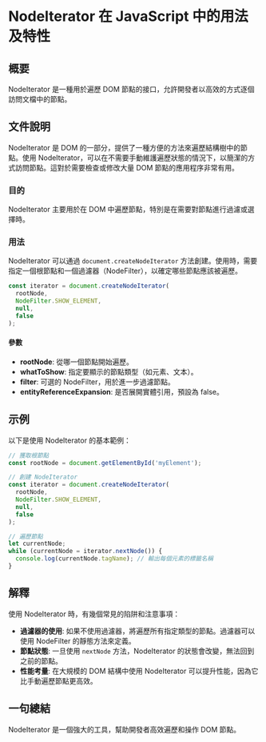 <!--
Meta Description: # NodeIterator 在 JavaScript 中的用法及特性 ## 概要 NodeIterator 是一種用於遍歷 DOM 節點的接口，允許開發者以高效的方式逐個訪問文檔中的節點。 ## 文件說明 NodeIterator 是 DOM 的一部分，提供了一種方便的方法來遍歷結構樹中的節點。使...
Meta Keywords: nodeiterator, dom, nodefilter, document, rootnode
-->

# NodeIterator 在 JavaScript 中的用法及特性

## 概要
NodeIterator 是一種用於遍歷 DOM 節點的接口，允許開發者以高效的方式逐個訪問文檔中的節點。

## 文件說明
NodeIterator 是 DOM 的一部分，提供了一種方便的方法來遍歷結構樹中的節點。使用 NodeIterator，可以在不需要手動維護遍歷狀態的情況下，以簡潔的方式訪問節點。這對於需要檢查或修改大量 DOM 節點的應用程序非常有用。

### 目的
NodeIterator 主要用於在 DOM 中遍歷節點，特別是在需要對節點進行過濾或選擇時。

### 用法
NodeIterator 可以通過 `document.createNodeIterator` 方法創建。使用時，需要指定一個根節點和一個過濾器（NodeFilter），以確定哪些節點應該被遍歷。

```javascript
const iterator = document.createNodeIterator(
  rootNode, 
  NodeFilter.SHOW_ELEMENT, 
  null, 
  false
);
```

#### 參數
- **rootNode**: 從哪一個節點開始遍歷。
- **whatToShow**: 指定要顯示的節點類型（如元素、文本）。
- **filter**: 可選的 NodeFilter，用於進一步過濾節點。
- **entityReferenceExpansion**: 是否展開實體引用，預設為 false。

## 示例
以下是使用 NodeIterator 的基本範例：

```javascript
// 獲取根節點
const rootNode = document.getElementById('myElement');

// 創建 NodeIterator
const iterator = document.createNodeIterator(
  rootNode, 
  NodeFilter.SHOW_ELEMENT, 
  null, 
  false
);

// 遍歷節點
let currentNode;
while (currentNode = iterator.nextNode()) {
  console.log(currentNode.tagName); // 輸出每個元素的標籤名稱
}
```

## 解釋
使用 NodeIterator 時，有幾個常見的陷阱和注意事項：

- **過濾器的使用**: 如果不使用過濾器，將遍歷所有指定類型的節點。過濾器可以使用 NodeFilter 的靜態方法來定義。
- **節點狀態**: 一旦使用 `nextNode` 方法，NodeIterator 的狀態會改變，無法回到之前的節點。
- **性能考量**: 在大規模的 DOM 結構中使用 NodeIterator 可以提升性能，因為它比手動遍歷節點更高效。

## 一句總結
NodeIterator 是一個強大的工具，幫助開發者高效遍歷和操作 DOM 節點。